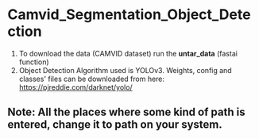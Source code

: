 # Camvid_Segmentation_Object_Detection
1. To download the data (CAMVID dataset) run the <b>untar_data</b> (fastai function)
2. Object Detection Algorithm used is YOLOv3. Weights, config and classes' files can be downloaded from here: https://pjreddie.com/darknet/yolo/
## Note: All the places where some kind of path is entered, change it to path on your system.
